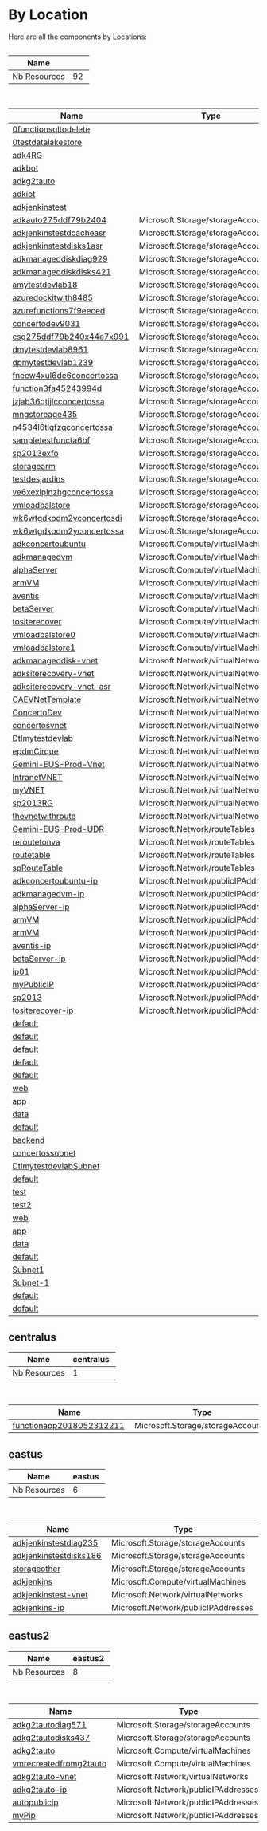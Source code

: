 # By Location
  
Here are all the components by Locations:  

##


| Name |   |
| --- | --- |
| Nb Resources | 92  |

 

| Name | Type | Location |
| --- | --- | --- |
| [0functionsqltodelete](0functionsqltodelete-804161379.md)  |   | centralus  |
| [0testdatalakestore](0testdatalakestore-749383226.md)  |   | eastus2  |
| [adk4RG](adk4RG-1114013251.md)  |   | eastus  |
| [adkbot](adkbot--2078384888.md)  |   | southcentralus  |
| [adkg2tauto](adkg2tauto-2034839542.md)  |   | eastus2  |
| [adkiot](adkiot--156070587.md)  |   | canadaeast  |
| [adkjenkinstest](adkjenkinstest-364108532.md)  |   | eastus  |
| [adkauto275ddf79b2404](adkauto275ddf79b2404--2087894945.md)  | Microsoft.Storage/storageAccounts  | eastus2  |
| [adkjenkinstestdcacheasr](adkjenkinstestdcacheasr--885733424.md)  | Microsoft.Storage/storageAccounts  | eastus  |
| [adkjenkinstestdisks1asr](adkjenkinstestdisks1asr-1218776957.md)  | Microsoft.Storage/storageAccounts  | northcentralus  |
| [adkmanageddiskdiag929](adkmanageddiskdiag929--2123057527.md)  | Microsoft.Storage/storageAccounts  | centralus  |
| [adkmanageddiskdisks421](adkmanageddiskdisks421-42177862.md)  | Microsoft.Storage/storageAccounts  | centralus  |
| [amytestdevlab18](amytestdevlab18--1485835690.md)  | Microsoft.Storage/storageAccounts  | canadaeast  |
| [azuredockitwith8485](azuredockitwith8485--631483201.md)  | Microsoft.Storage/storageAccounts  | eastus  |
| [azurefunctions7f9eeced](azurefunctions7f9eeced--1964590876.md)  | Microsoft.Storage/storageAccounts  | eastus  |
| [concertodev9031](concertodev9031--413511514.md)  | Microsoft.Storage/storageAccounts  | eastus  |
| [csg275ddf79b240x44e7x991](csg275ddf79b240x44e7x991-1101416001.md)  | Microsoft.Storage/storageAccounts  | centralindia  |
| [dmytestdevlab8961](dmytestdevlab8961-816059369.md)  | Microsoft.Storage/storageAccounts  | canadaeast  |
| [dpmytestdevlab1239](dpmytestdevlab1239--1895891503.md)  | Microsoft.Storage/storageAccounts  | canadaeast  |
| [fneew4xul6de6concertossa](fneew4xul6de6concertossa--371654605.md)  | Microsoft.Storage/storageAccounts  | eastus  |
| [function3fa45243994d](function3fa45243994d--50978313.md)  | Microsoft.Storage/storageAccounts  | eastus  |
| [jzjab36qtjjlcconcertossa](jzjab36qtjjlcconcertossa-807745300.md)  | Microsoft.Storage/storageAccounts  | eastus  |
| [mngstoreage435](mngstoreage435-52950488.md)  | Microsoft.Storage/storageAccounts  | eastus  |
| [n4534l6tlqfzqconcertossa](n4534l6tlqfzqconcertossa-143327527.md)  | Microsoft.Storage/storageAccounts  | eastus  |
| [sampletestfuncta6bf](sampletestfuncta6bf--648825470.md)  | Microsoft.Storage/storageAccounts  | centralus  |
| [sp2013exfo](sp2013exfo--940221709.md)  | Microsoft.Storage/storageAccounts  | eastus  |
| [storagearm](storagearm--1722233118.md)  | Microsoft.Storage/storageAccounts  | eastus  |
| [testdesjardins](testdesjardins--487049915.md)  | Microsoft.Storage/storageAccounts  | canadaeast  |
| [ve6xexlplnzhgconcertossa](ve6xexlplnzhgconcertossa-2104592211.md)  | Microsoft.Storage/storageAccounts  | eastus  |
| [vmloadbalstore](vmloadbalstore--1629564294.md)  | Microsoft.Storage/storageAccounts  | eastus  |
| [wk6wtgdkodm2yconcertosdi](wk6wtgdkodm2yconcertosdi--1539242641.md)  | Microsoft.Storage/storageAccounts  | eastus  |
| [wk6wtgdkodm2yconcertossa](wk6wtgdkodm2yconcertossa--1408398462.md)  | Microsoft.Storage/storageAccounts  | eastus  |
| [adkconcertoubuntu](adkconcertoubuntu-909997291.md)  | Microsoft.Compute/virtualMachines  | centralus  |
| [adkmanagedvm](adkmanagedvm--460359187.md)  | Microsoft.Compute/virtualMachines  | centralus  |
| [alphaServer](alphaServer-963219868.md)  | Microsoft.Compute/virtualMachines  | eastus  |
| [armVM](armVM--1459567991.md)  | Microsoft.Compute/virtualMachines  | eastus  |
| [aventis](aventis-860577790.md)  | Microsoft.Compute/virtualMachines  | eastus  |
| [betaServer](betaServer-388134957.md)  | Microsoft.Compute/virtualMachines  | eastus  |
| [tositerecover](tositerecover-1578880589.md)  | Microsoft.Compute/virtualMachines  | eastus  |
| [vmloadbalstore0](vmloadbalstore0-250474081.md)  | Microsoft.Compute/virtualMachines  | eastus  |
| [vmloadbalstore1](vmloadbalstore1-1816558022.md)  | Microsoft.Compute/virtualMachines  | eastus  |
| [adkmanageddisk-vnet](adkmanageddisk-vnet-337423216.md)  | Microsoft.Network/virtualNetworks  | centralus  |
| [adksiterecovery-vnet](adksiterecovery-vnet--1834270028.md)  | Microsoft.Network/virtualNetworks  | eastus  |
| [adksiterecovery-vnet-asr](adksiterecovery-vnet-asr-651556908.md)  | Microsoft.Network/virtualNetworks  | northcentralus  |
| [CAEVNetTemplate](CAEVNetTemplate--836473530.md)  | Microsoft.Network/virtualNetworks  | canadaeast  |
| [ConcertoDev](ConcertoDev-419358699.md)  | Microsoft.Network/virtualNetworks  | eastus  |
| [concertosvnet](concertosvnet-1359435699.md)  | Microsoft.Network/virtualNetworks  | eastus  |
| [Dtlmytestdevlab](Dtlmytestdevlab-1261641920.md)  | Microsoft.Network/virtualNetworks  | canadaeast  |
| [epdmCirque](epdmCirque--1311499795.md)  | Microsoft.Network/virtualNetworks  | westus  |
| [Gemini-EUS-Prod-Vnet](Gemini-EUS-Prod-Vnet--1865841465.md)  | Microsoft.Network/virtualNetworks  | eastus  |
| [IntranetVNET](IntranetVNET--768312090.md)  | Microsoft.Network/virtualNetworks  | eastus  |
| [myVNET](myVNET-1387379654.md)  | Microsoft.Network/virtualNetworks  | eastus  |
| [sp2013RG](sp2013RG-505270689.md)  | Microsoft.Network/virtualNetworks  | eastus  |
| [thevnetwithroute](thevnetwithroute--92621775.md)  | Microsoft.Network/virtualNetworks  | eastus2  |
| [Gemini-EUS-Prod-UDR](Gemini-EUS-Prod-UDR-1755423077.md)  | Microsoft.Network/routeTables  | eastus  |
| [reroutetonva](reroutetonva--747290517.md)  | Microsoft.Network/routeTables  | eastus2  |
| [routetable](routetable--496314456.md)  | Microsoft.Network/routeTables  | canadaeast  |
| [spRouteTable](spRouteTable--2085721850.md)  | Microsoft.Network/routeTables  | eastus  |
| [adkconcertoubuntu-ip](adkconcertoubuntu-ip-1318484615.md)  | Microsoft.Network/publicIPAddresses  | centralus  |
| [adkmanagedvm-ip](adkmanagedvm-ip--528406627.md)  | Microsoft.Network/publicIPAddresses  | centralus  |
| [alphaServer-ip](alphaServer-ip--1703524931.md)  | Microsoft.Network/publicIPAddresses  | eastus  |
| [armVM](armVM--1251798913.md)  | Microsoft.Network/publicIPAddresses  | westus  |
| [armVM](armVM-634205035.md)  | Microsoft.Network/publicIPAddresses  | eastus  |
| [aventis-ip](aventis-ip-2071046251.md)  | Microsoft.Network/publicIPAddresses  | eastus  |
| [betaServer-ip](betaServer-ip--206845830.md)  | Microsoft.Network/publicIPAddresses  | eastus  |
| [ip01](ip01-1378229347.md)  | Microsoft.Network/publicIPAddresses  | eastus  |
| [myPublicIP](myPublicIP--1622930058.md)  | Microsoft.Network/publicIPAddresses  | eastus  |
| [sp2013](sp2013-574960490.md)  | Microsoft.Network/publicIPAddresses  | eastus  |
| [tositerecover-ip](tositerecover-ip--1744581162.md)  | Microsoft.Network/publicIPAddresses  | eastus  |
| [default](default-1583791024.md)  |   |   |
| [default](default--39953027.md)  |   |   |
| [default](default-1130786707.md)  |   |   |
| [default](default--455333304.md)  |   |   |
| [default](default--787661753.md)  |   |   |
| [web](web-1594882953.md)  |   |   |
| [app](app--22807650.md)  |   |   |
| [data](data-1580045248.md)  |   |   |
| [default](default--1884885783.md)  |   |   |
| [backend](backend--2124896023.md)  |   |   |
| [concertossubnet](concertossubnet-746009940.md)  |   |   |
| [DtlmytestdevlabSubnet](DtlmytestdevlabSubnet--1955769984.md)  |   |   |
| [default](default-1061777625.md)  |   |   |
| [test](test--187965507.md)  |   |   |
| [test2](test2--187048003.md)  |   |   |
| [web](web--281115790.md)  |   |   |
| [app](app-2139443330.md)  |   |   |
| [data](data-302850793.md)  |   |   |
| [default](default-245892792.md)  |   |   |
| [Subnet1](Subnet1--1064022479.md)  |   |   |
| [Subnet-1](Subnet-1--606941652.md)  |   |   |
| [default](default-100250344.md)  |   |   |
| [default](default--286296397.md)  |   |   |
## centralus


| Name | centralus  |
| --- | --- |
| Nb Resources | 1  |

 

| Name | Type | Location |
| --- | --- | --- |
| [functionapp2018052312211](functionapp2018052312211--652318646.md)  | Microsoft.Storage/storageAccounts  | centralus  |
## eastus


| Name | eastus  |
| --- | --- |
| Nb Resources | 6  |

 

| Name | Type | Location |
| --- | --- | --- |
| [adkjenkinstestdiag235](adkjenkinstestdiag235-508193275.md)  | Microsoft.Storage/storageAccounts  | eastus  |
| [adkjenkinstestdisks186](adkjenkinstestdisks186-34180381.md)  | Microsoft.Storage/storageAccounts  | eastus  |
| [storageother](storageother-1035067366.md)  | Microsoft.Storage/storageAccounts  | southcentralus  |
| [adkjenkins](adkjenkins-1229477695.md)  | Microsoft.Compute/virtualMachines  | eastus  |
| [adkjenkinstest-vnet](adkjenkinstest-vnet-1848450289.md)  | Microsoft.Network/virtualNetworks  | eastus  |
| [adkjenkins-ip](adkjenkins-ip--430937782.md)  | Microsoft.Network/publicIPAddresses  | eastus  |
## eastus2


| Name | eastus2  |
| --- | --- |
| Nb Resources | 8  |

 

| Name | Type | Location |
| --- | --- | --- |
| [adkg2tautodiag571](adkg2tautodiag571-1521789995.md)  | Microsoft.Storage/storageAccounts  | eastus2  |
| [adkg2tautodisks437](adkg2tautodisks437--1253082899.md)  | Microsoft.Storage/storageAccounts  | eastus2  |
| [adkg2tauto](adkg2tauto-1173862510.md)  | Microsoft.Compute/virtualMachines  | eastus2  |
| [vmrecreatedfromg2tauto](vmrecreatedfromg2tauto-1679473099.md)  | Microsoft.Compute/virtualMachines  | eastus2  |
| [adkg2tauto-vnet](adkg2tauto-vnet--1133515761.md)  | Microsoft.Network/virtualNetworks  | eastus2  |
| [adkg2tauto-ip](adkg2tauto-ip-1444138533.md)  | Microsoft.Network/publicIPAddresses  | eastus2  |
| [autopublicip](autopublicip-22711943.md)  | Microsoft.Network/publicIPAddresses  | eastus2  |
| [myPip](myPip-1564921843.md)  | Microsoft.Network/publicIPAddresses  | eastus2  |
    
   
